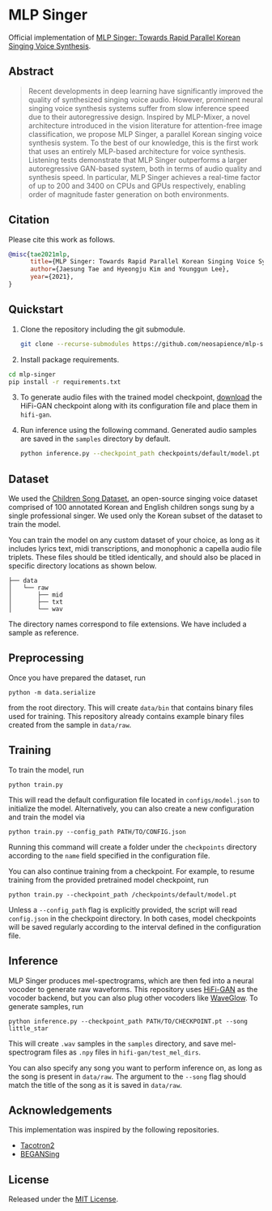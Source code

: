# MLP Singer

Official implementation of [MLP Singer: Towards Rapid Parallel Korean Singing Voice Synthesis](https://arxiv.org/abs/2106.07886).

## Abstract

> Recent developments in deep learning have significantly improved the quality of synthesized singing voice audio. However, prominent neural singing voice synthesis systems suffer from slow inference speed due to their autoregressive design. Inspired by MLP-Mixer, a novel architecture introduced in the vision literature for attention-free image classification, we propose MLP Singer, a parallel Korean singing voice synthesis system. To the best of our knowledge, this is the first work that uses an entirely MLP-based architecture for voice synthesis. Listening tests demonstrate that MLP Singer outperforms a larger autoregressive GAN-based system, both in terms of audio quality and synthesis speed. In particular, MLP Singer achieves a real-time factor of up to 200 and 3400 on CPUs and GPUs respectively, enabling order of magnitude faster generation on both environments.

## Citation

Please cite this work as follows.

```bibtex
@misc{tae2021mlp,
      title={MLP Singer: Towards Rapid Parallel Korean Singing Voice Synthesis}, 
      author={Jaesung Tae and Hyeongju Kim and Younggun Lee},
      year={2021},
}
```

## Quickstart

1. Clone the repository including the git submodule.

   ```bash
   git clone --recurse-submodules https://github.com/neosapience/mlp-singer.git
   ```

2.  Install package requirements.

   ```bash
   cd mlp-singer
   pip install -r requirements.txt
   ```

3. To generate audio files with the trained model checkpoint, [download](https://drive.google.com/drive/folders/1YuOoV3lO2-Hhn1F2HJ2aQ4S0LC1JdKLd) the HiFi-GAN checkpoint along with its configuration file and place them in `hifi-gan`. 

4. Run inference using the following command. Generated audio samples are saved in the `samples` directory by default.

   ```bash
   python inference.py --checkpoint_path checkpoints/default/model.pt
   ```

## Dataset

We used the [Children Song Dataset](https://github.com/emotiontts/emotiontts_open_db/tree/master/Dataset/CSD), an open-source singing voice dataset comprised of 100 annotated Korean and English children songs sung by a single professional singer. We used only the Korean subset of the dataset to train the model.

You can train the model on any custom dataset of your choice, as long as it includes lyrics text, midi transcriptions, and monophonic a capella audio file triplets. These files should be titled identically, and should also be placed in specific directory locations as shown below.

```
├── data
│   └── raw
│       ├── mid
│       ├── txt
│       └── wav
```

The directory names correspond to file extensions. We have included a sample as reference.

## Preprocessing

Once you have prepared the dataset, run 

```
python -m data.serialize
```

from the root directory. This will create `data/bin` that contains binary files used for training. This repository already contains example binary files created from the sample in `data/raw`. 

## Training

To train the model, run

```
python train.py
```

This will read the default configuration file located in `configs/model.json` to initialize the model. Alternatively, you can also create a new configuration and train the model via

```
python train.py --config_path PATH/TO/CONFIG.json
```

Running this command will create a folder under the `checkpoints` directory according to the `name` field specified in the configuration file.

You can also continue training from a checkpoint. For example, to resume training from the provided pretrained model checkpoint, run

```
python train.py --checkpoint_path /checkpoints/default/model.pt
```

Unless a `--config_path` flag is explicitly provided, the script will read `config.json` in the checkpoint directory. In both cases, model checkpoints will be saved regularly according to the interval defined in the configuration file. 

## Inference

MLP Singer produces mel-spectrograms, which are then fed into a neural vocoder to generate raw waveforms. This repository uses [HiFi-GAN](https://github.com/jik876/hifi-gan) as the vocoder backend, but you can also plug other vocoders like [WaveGlow](https://github.com/NVIDIA/waveglow). To generate samples, run

```
python inference.py --checkpoint_path PATH/TO/CHECKPOINT.pt --song little_star
```

This will create `.wav` samples in the `samples` directory, and save mel-spectrogram files as `.npy` files in `hifi-gan/test_mel_dirs`. 

You can also specify any song you want to perform inference on, as long as the song is present in `data/raw`. The argument to the `--song` flag should match the title of the song as it is saved in `data/raw`.  

## Acknowledgements

This implementation was inspired by the following repositories.

* [Tacotron2](https://github.com/NVIDIA/tacotron2)
* [BEGANSing](https://github.com/SoonbeomChoi/BEGANSing)

## License

Released under the [MIT License](./LICENSE).
